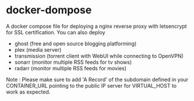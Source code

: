 # docker-dompose
A docker compose file for deploying a nginx reverse proxy with letsencrypt for SSL certification. You can also deploy 

- ghost (free and open source blogging platforming)
- plex (media server)
- transmission (torrent client with WebUI while connecting to OpenVPN)
- sonarr (monitor multiple RSS feeds for tv shows)
- radarr (monitor multiple RSS feeds for movies)

Note : Please make sure to add 'A Record' of the subdomain defined in your CONTAINER_URL pointing to the public IP server for VIRTUAL_HOST to work as expected.

